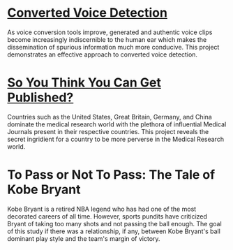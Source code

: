 # [Converted Voice Detection](https://github.com/ciads-ut/converted-voice-detection)

As voice conversion tools improve, generated and authentic voice clips become increasingly indiscernible to the human ear which makes the dissemination of spurious information much more conducive. This project demonstrates an effective approach to converted voice detection. 

# [So You Think You Can Get Published?](https://github.com/v4lakers/pubmed) 
Countries such as the United States, Great Britain, Germany, and China dominate the medical research world with the plethora of influential Medical Journals present in their respective countries. This project reveals the secret ingridient for a country to be more perverse in the Medical Research world.

# To Pass or Not To Pass: The Tale of Kobe Bryant
Kobe Bryant is a retired NBA legend who has had one of the most decorated careers of all time. However, sports pundits have criticized Bryant of taking too many shots and not passing the ball enough. The goal of this study if there was a relationship, if any, between Kobe Bryant's ball dominant play style and the team's margin of victory. 

 
